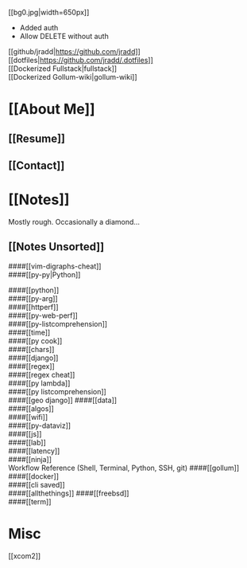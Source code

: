 [[bg0.jpg|width=650px]]  
- Added auth  
- Allow DELETE without auth  

[[github/jradd|https://github.com/jradd]]  
[[dotfiles|https://github.com/jradd/.dotfiles]]  
[[Dockerized Fullstack|fullstack]]  
[[Dockerized Gollum-wiki|gollum-wiki]]  

# [[About Me]]  

## [[Resume]]

## [[Contact]]  


# [[Notes]]  
Mostly rough.
Occasionally a diamond…  


## [[Notes Unsorted]]  

####[[vim-digraphs-cheat]]  
####[[py-py|Python]]  

####[[python]]  
####[[py-arg]]  
####[[httperf]]  
####[[py-web-perf]]  
####[[py-listcomprehension]]  
####[[time]]  
####[[py cook]]  
####[[chars]]  
####[[django]]  
####[[regex]]  
####[[regex cheat]]  
####[[py lambda]]  
####[[py listcomprehension]]  
####[[geo django]]
####[[data]]   
####[[algos]]  
####[[wifi]]  
####[[py-dataviz]]  
####[[js]]  
####[[lab]]  
####[[latency]]   
####[[ninja]]  
Workflow Reference (Shell, Terminal, Python, SSH, git)
####[[gollum]]  
####[[docker]]  
####[[cli saved]]  
####[[allthethings]]
####[[freebsd]]  
####[[term]]  

# Misc  
[[xcom2]]  
